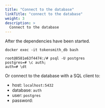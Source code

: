 ```yaml
---
title: "Connect to the database"
linkTitle: "connect to the database"
weight: 3
description: >
  Connect to the database
---
```


After the dependencies have been started.

```
docker exec -it tokensmith_db bash

root@8581e63f4474:/# psql -U postgres
postgres=# \c auth;
auth=# \dt
```

Or connect to the database with a SQL client to:
 - host: `localhost:5432`
 - database: `auth`
 - user: `postgres`
 - password: 